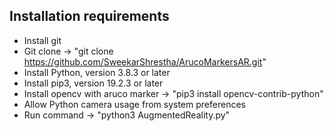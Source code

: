 Installation requirements
--------------------------
- Install git
- Git clone -> "git clone https://github.com/SweekarShrestha/ArucoMarkersAR.git"
- Install Python, version 3.8.3 or later
- Install pip3, version 19.2.3 or later
- Install opencv with aruco marker -> "pip3 install opencv-contrib-python"
- Allow Python camera usage from system preferences 
- Run command -> "python3 AugmentedReality.py"
